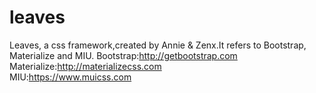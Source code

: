 # leaves
Leaves, a css framework,created by Annie & Zenx.It refers to Bootstrap,  Materialize and MIU.
Bootstrap:http://getbootstrap.com  
Materialize:http://materializecss.com  
MIU:https://www.muicss.com  
